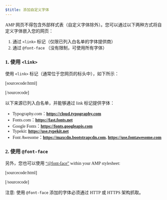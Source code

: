 ```yaml
---
$title: 添加自定义字体
---
```


AMP 网页不得包含外部样式表（自定义字体除外）。您可以通过以下两种方式将自定义字体嵌入您的网页：

1.  通过 `<link>` 标记（仅限已列入白名单的字体提供商）
2.  通过 `@font-face` （没有限制，可使用所有字体）

### 1. 使用 `<link>`

使用 `<link>` 标记（通常位于您网页的标头中），如下所示：

[sourcecode:html]

<link rel="stylesheet" href="https://fonts.googleapis.com/css?family=Tangerine">
[/sourcecode]

以下来源已列入白名单，并能够通过 link 标记提供字体：

- Typography.com：**https://cloud.typography.com**
- Fonts.com：**https://fast.fonts.net**
- Google Fonts：**https://fonts.googleapis.com**
- Typekit: **https://use.typekit.net**
- Font Awesome：**https://maxcdn.bootstrapcdn.com**, **https://use.fontawesome.com**

### 2. 使用 `@font-face`

另外，您也可以使用 [&ldquo;@font-face&rdquo;](https://developer.mozilla.org/zh-cn/docs/Web/CSS/@font-face)
within your AMP stylesheet:

[sourcecode:html]

<style amp-custom>
  @font-face {
    font-family: "Bitstream Vera Serif Bold";
    src: url("https://somedomain.org/VeraSeBd.ttf");
  }

  body {
    font-family: "Bitstream Vera Serif Bold", serif;
  }
</style>

[/sourcecode]

注意: 使用 `@font-face` 添加的字体必须通过 HTTP 或 HTTPS 架构抓取。
